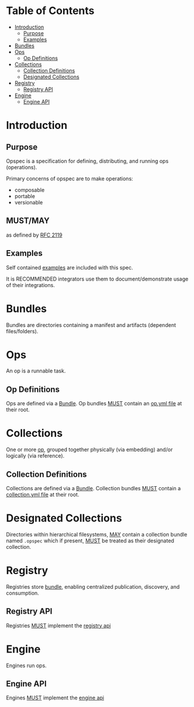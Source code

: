 # Table of Contents

- [Introduction](#introduction)
    - [Purpose](#purpose)
    - [Examples](#examples)
- [Bundles](#bundles)
- [Ops](#ops)
    - [Op Definitions](#op-definitions)
- [Collections](#collections)
    - [Collection Definitions](#collection-definitions)
    - [Designated Collections](#designated-collections)
- [Registry](#registry)
    - [Registry API](#registry-api)
- [Engine](#engine)
    - [Engine API](#engine-api)

# Introduction

## Purpose

Opspec is a specification for defining, distributing, and running ops
(operations).

Primary concerns of opspec are to make operations:

- composable
- portable
- versionable

## MUST/MAY

as defined by [RFC 2119](https://tools.ietf.org/html/rfc2119)

## Examples

Self contained [examples](examples/) are included with this spec.

It is RECOMMENDED integrators use them to document/demonstrate usage of
their integrations.


# Bundles

Bundles are directories containing a manifest and artifacts (dependent
files/folders).

# Ops

An op is a runnable task.

## Op Definitions

Ops are defined via a [Bundle](#bundles). Op bundles [MUST](#mustmay)
contain an [op.yml file](op.yml-file.md) at their root.


# Collections

One or more [op](#ops), grouped together physically (via embedding)
and/or logically (via reference).

## Collection Definitions

Collections are defined via a [Bundle](#bundles). Collection bundles
[MUST](#mustmay) contain a [collection.yml file](collection.yml-file.md)
at their root.


# Designated Collections

Directories within hierarchical filesystems, [MAY](#mustmay) contain a
collection bundle named `.opspec` which if present, [MUST](#mustmay) be
treated as their designated collection.


# Registry

Registries store [bundle](#bundles), enabling centralized publication,
discovery, and consumption.

## Registry API

Registries [MUST](#mustmay) implement the
[registry api](registry-oai_spec.yaml)


# Engine

Engines run ops.

## Engine API

Engines [MUST](#mustmay) implement the
[engine api](engine-oai_spec.yaml)
